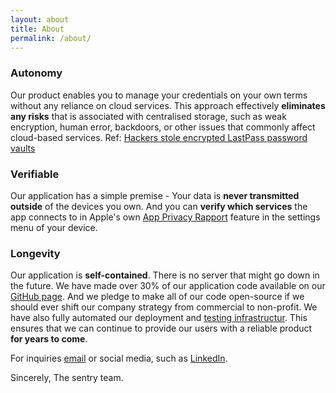 ```yaml
---
layout: about
title: About
permalink: /about/
---
```


### Autonomy

Our product enables you to manage your credentials on your own terms without any reliance on cloud services. This approach effectively **eliminates any risks** that is associated with centralised storage, such as weak encryption, human error, backdoors, or other issues that commonly affect cloud-based services. Ref: [Hackers stole encrypted LastPass password vaults](https://www.theverge.com/2022/12/22/23523322/lastpass-data-breach-cloud-encrypted-password-vault-hackers)

### Verifiable

Our application has a simple premise - Your data is **never transmitted outside** of the devices you own. And you can **verify which services** the app connects to in Apple's own [App Privacy Rapport](https://support.apple.com/en-us/HT212958) feature in the settings menu of your device.  


### Longevity

Our application is **self-contained**. There is no server that might go down in the future. We have made over 30% of our application code available on our [GitHub page](GitHub.com/sentryco). And we pledge to make all of our code open-source if we should ever shift our company strategy from commercial to non-profit. We have also fully automated our deployment and [testing infrastructur](https://eon.codes/blog/2022/11/24/the-art-of-automating-qa/). This ensures that we can continue to provide our users with a reliable product **for years to come**.

For inquiries [email](Mailto:andre@sentry.co) or social media, such as [LinkedIn](LinkedIn.com/sentryco).

Sincerely, The sentry team.
